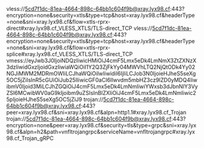 vless://5cd7f1dc-81ea-4664-898c-64bb1c604f9b@xray.lyx98.cf:443?encryption=none&security=xtls&type=tcp&host=xray.lyx98.cf&headerType=none&sni=xray.lyx98.cf&flow=xtls-rprx-direct#xray.lyx98.cf_VLESS_XTLS/TLS-direct_TCP
vless://5cd7f1dc-81ea-4664-898c-64bb1c604f9b@xray.lyx98.cf:443?encryption=none&security=xtls&type=tcp&host=xray.lyx98.cf&headerType=none&sni=xray.lyx98.cf&flow=xtls-rprx-splice#xray.lyx98.cf_VLESS_XTLS/TLS-direct_TCP
vmess://eyJwb3J0IjoiNDQzIiwicHMiOiJ4cmF5Lmx5eDk4LmNmX3ZtZXNzX3dzIiwidGxzIjoidGxzIiwiaWQiOiI1Y2Q3ZjFkYy04MWVhLTQ2NjQtODk4Yy02NGJiMWM2MDRmOWIiLCJhaWQiOiIwIiwidiI6IjIiLCJob3N0IjoieHJheS5seXg5OC5jZiIsInR5cGUiOiJub25lIiwicGF0aCI6Ilwvdm5mbHZ3cz9lZD0yMDQ4IiwibmV0Ijoid3MiLCJhZGQiOiJ4cmF5Lmx5eDk4LmNmIiwiYWxsb3dJbnNlY3VyZSI6MCwibWV0aG9kIjoibm9uZSIsInBlZXIiOiJ4cmF5Lmx5eDk4LmNmIiwic25pIjoieHJheS5seXg5OC5jZiJ9
trojan://5cd7f1dc-81ea-4664-898c-64bb1c604f9b@xray.lyx98.cf:443?peer=xray.lyx98.cf&sni=xray.lyx98.cf&alpn=http1.1#xray.lyx98.cf_Trojan
trojan://5cd7f1dc-81ea-4664-898c-64bb1c604f9b@xray.lyx98.cf:443?encryption=none&peer=xray.lyx98.cf&security=tls&type=grpc&sni=xray.lyx98.cf&alpn=h2&path=vnfltrojangrpc&serviceName=vnfltrojangrpc#xray.lyx98.cf_Trojan_gRPC
